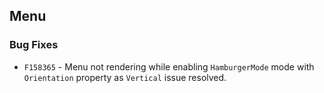 ##  Menu

###    Bug Fixes

- `F158365` - Menu not rendering while enabling `HamburgerMode` mode with `Orientation` property as `Vertical` issue resolved.
